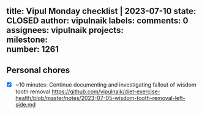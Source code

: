 title:	Vipul Monday checklist | 2023-07-10
state:	CLOSED
author:	vipulnaik
labels:	
comments:	0
assignees:	vipulnaik
projects:	
milestone:	
number:	1261
--
## Personal chores

- [x] ~10 minutes: Continue documenting and investigating fallout of wisdom tooth removal https://github.com/vipulnaik/diet-exercise-health/blob/master/notes/2023-07-05-wisdom-tooth-removal-left-side.md
